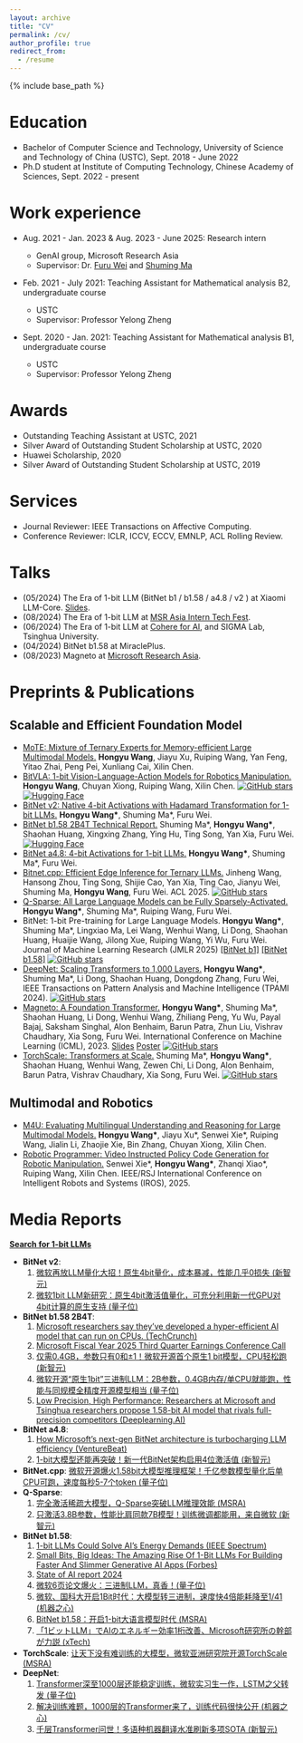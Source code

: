 ```yaml
---
layout: archive
title: "CV"
permalink: /cv/
author_profile: true
redirect_from:
  - /resume
---
```


{% include base_path %}

Education
======
* Bachelor of Computer Science and Technology, University of Science and Technology of China (USTC), Sept. 2018 - June 2022
* Ph.D student at Institute of Computing Technology, Chinese Academy of Sciences, Sept. 2022 - present

Work experience
======
* Aug. 2021 - Jan. 2023 & Aug. 2023 - June 2025: Research intern
  * GenAI group, Microsoft Research Asia
  * Supervisor: Dr. [Furu Wei](https://thegenerality.com/) and [Shuming Ma](https://scholar.google.com/citations?user=J44tjDMAAAAJ)

* Feb. 2021 - July 2021: Teaching Assistant for Mathematical analysis B2, undergraduate course
  * USTC
  * Supervisor: Professor Yelong Zheng

* Sept. 2020 - Jan. 2021: Teaching Assistant for Mathematical analysis B1, undergraduate course
  * USTC
  * Supervisor: Professor Yelong Zheng

Awards
======
* Outstanding Teaching Assistant at USTC, 2021
* Silver Award of Outstanding Student Scholarship at USTC, 2020
* Huawei Scholarship, 2020
* Silver Award of Outstanding Student Scholarship at USTC, 2019

Services
======
* Journal Reviewer: IEEE Transactions on Affective Computing.
* Conference Reviewer: ICLR, ICCV, ECCV, EMNLP, ACL Rolling Review.

Talks
======
* (05/2024) The Era of 1-bit LLM (BitNet b1 / b1.58 / a4.8 / v2 ) at Xiaomi LLM-Core. [Slides](https://github.com/ustcwhy/ustcwhy.github.io/blob/master/files/bitnet-20250527.pdf).
* (08/2024) The Era of 1-bit LLM at [MSR Asia Intern Tech Fest](https://mp.weixin.qq.com/s/HVhOhWpq1092Z5byc5nISw).
* (06/2024) The Era of 1-bit LLM at [Cohere for AI](https://www.youtube.com/watch?v=oxQjGOUbQx4&list=PLLalUvky4CLJKDaiWCumhsJpHNDhZeVll&index=17&t=229s), and SIGMA Lab, Tsinghua University.
* (04/2024) BitNet b1.58 at MiraclePlus.
* (08/2023) Magneto at [Microsoft Research Asia](https://www.msra.cn/zh-cn/news/features/icml-2023).

Preprints & Publications
======
## Scalable and Efficient Foundation Model
* [MoTE: Mixture of Ternary Experts for Memory-efficient Large Multimodal Models.](https://arxiv.org/abs/2506.14435) <b>Hongyu Wang</b>, Jiayu Xu, Ruiping Wang, Yan Feng, Yitao Zhai, Peng Pei, Xunliang Cai, Xilin Chen. 
* [BitVLA: 1-bit Vision-Language-Action Models for Robotics Manipulation.](https://arxiv.org/abs/2506.07530) <b>Hongyu Wang</b>, Chuyan Xiong, Ruiping Wang, Xilin Chen. [![GitHub stars](https://img.shields.io/github/stars/ustcwhy/bitvla?style=social)](https://github.com/ustcwhy/bitvla) [![Hugging Face](https://img.shields.io/badge/Hugging--Face-Model-blue?logo=huggingface&logoColor=white)](https://huggingface.co/collections/hongyuw/bitvla-68468fb1e3aae15dd8a4e36e)
* [BitNet v2: Native 4-bit Activations with Hadamard Transformation for 1-bit LLMs.](https://arxiv.org/abs/2504.18415) <b>Hongyu Wang\*</b>, Shuming Ma\*, Furu Wei.
* [BitNet b1.58 2B4T Technical Report.](https://arxiv.org/abs/2504.12285) Shuming Ma\*, <b>Hongyu Wang\*</b>, Shaohan Huang, Xingxing Zhang, Ying Hu, Ting Song, Yan Xia, Furu Wei. [![Hugging Face](https://img.shields.io/badge/Hugging--Face-Model-blue?logo=huggingface&logoColor=white)](https://huggingface.co/collections/microsoft/bitnet-67fddfe39a03686367734550)
* [BitNet a4.8: 4-bit Activations for 1-bit LLMs.](https://arxiv.org/abs/2411.04965) <b>Hongyu Wang\*</b>, Shuming Ma\*, Furu Wei.
* [Bitnet.cpp: Efficient Edge Inference for Ternary LLMs.](https://arxiv.org/abs/2502.11880) Jinheng Wang, Hansong Zhou, Ting Song, Shijie Cao, Yan Xia, Ting Cao, Jianyu Wei, Shuming Ma, <b>Hongyu Wang</b>, Furu Wei. ACL 2025. [![GitHub stars](https://img.shields.io/github/stars/microsoft/bitnet?style=social)](https://github.com/microsoft/bitnet)
* [Q-Sparse: All Large Language Models can be Fully Sparsely-Activated.](https://arxiv.org/abs/2407.10969) <b>Hongyu Wang\*</b>, Shuming Ma\*, Ruiping Wang, Furu Wei.
* BitNet: 1-bit Pre-training for Large Language Models. <b>Hongyu Wang\*</b>, Shuming Ma\*, Lingxiao Ma, Lei Wang, Wenhui Wang, Li Dong, Shaohan Huang, Huaijie Wang, Jilong Xue, Ruiping Wang, Yi Wu, Furu Wei. Journal of Machine Learning Research (JMLR 2025) [[BitNet b1]](https://ustcwhy.github.io/publications/bitnet) [[BitNet b1.58]](https://ustcwhy.github.io/publications/bitnet_b1_58) [![GitHub stars](https://img.shields.io/github/stars/microsoft/bitnet?style=social)](https://github.com/microsoft/bitnet)
* [DeepNet: Scaling Transformers to 1,000 Layers.](https://ieeexplore.ieee.org/document/10496231) <b>Hongyu Wang\*</b>, Shuming Ma\*, Li Dong, Shaohan Huang, Dongdong Zhang, Furu Wei, IEEE Transactions on Pattern Analysis and Machine Intelligence (TPAMI 2024). [![GitHub stars](https://img.shields.io/github/stars/microsoft/torchscale?style=social)](https://github.com/microsoft/torchscale)
* [Magneto: A Foundation Transformer.](https://proceedings.mlr.press/v202/wang23u.html) <b>Hongyu Wang\*</b>, Shuming Ma\*, Shaohan Huang, Li Dong, Wenhui Wang, Zhiliang Peng, Yu Wu, Payal Bajaj, Saksham Singhal, Alon Benhaim, Barun Patra, Zhun Liu, Vishrav Chaudhary, Xia Song, Furu Wei. International Conference on Machine Learning (ICML), 2023. [Slides](https://github.com/ustcwhy/ustcwhy.github.io/blob/master/assets/Magneto_20230802154153.pdf) [Poster](https://github.com/ustcwhy/ustcwhy.github.io/blob/master/assets/magneto_poster_20230619100911.pdf) [![GitHub stars](https://img.shields.io/github/stars/microsoft/torchscale?style=social)](https://github.com/microsoft/torchscale)
* [TorchScale: Transformers at Scale.](https://arxiv.org/abs/2211.13184) Shuming Ma\*, <b>Hongyu Wang\*</b>, Shaohan Huang, Wenhui Wang, Zewen Chi, Li Dong, Alon Benhaim, Barun Patra, Vishrav Chaudhary, Xia Song, Furu Wei. [![GitHub stars](https://img.shields.io/github/stars/microsoft/torchscale?style=social)](https://github.com/microsoft/torchscale)

## Multimodal and Robotics
* [M4U: Evaluating Multilingual Understanding and Reasoning for Large Multimodal Models.](https://arxiv.org/abs/2405.15638) <b>Hongyu Wang\*</b>, Jiayu Xu\*, Senwei Xie\*, Ruiping Wang, Jialin Li, Zhaojie Xie, Bin Zhang, Chuyan Xiong, Xilin Chen. 
* [Robotic Programmer: Video Instructed Policy Code Generation for Robotic Manipulation.](https://arxiv.org/abs/2501.04268) Senwei Xie\*, <b>Hongyu Wang\*</b>, Zhanqi Xiao\*, Ruiping Wang, Xilin Chen. IEEE/RSJ International Conference on Intelligent Robots and Systems (IROS), 2025.


Media Reports
======
[**Search for 1-bit LLMs**](https://www.google.com/search?q=1-bit+llms)
* **BitNet v2**:
  1. [微软再放LLM量化大招！原生4bit量化，成本暴减，性能几乎0损失 (新智元)](https://mp.weixin.qq.com/s/CafL3szFrBMuISRG0GUpWQ)
  2. [微软1bit LLM新研究：原生4bit激活值量化，可充分利用新一代GPU对4bit计算的原生支持 (量子位)](https://mp.weixin.qq.com/s/HlSDd3Tl5lK4sHSm25z9XQ)
* **BitNet b1.58 2B4T**:
  1. [Microsoft researchers say they’ve developed a hyper-efficient AI model that can run on CPUs. (TechCrunch)](https://techcrunch.com/2025/04/16/microsoft-researchers-say-theyve-developed-a-hyper-efficient-ai-model-that-can-run-on-cpus/)
  2. [Microsoft Fiscal Year 2025 Third Quarter Earnings Conference Call](https://www.microsoft.com/en-us/investor/events/fy-2025/earnings-fy-2025-q3)
  3. [仅需0.4GB，参数只有0和±1！微软开源首个原生1 bit模型，CPU轻松跑 (新智元)](https://mp.weixin.qq.com/s/G9ZbMnBVbeH1m45HY2JIKA)
  4. [微软开源“原生1bit”三进制LLM：2B参数，0.4GB内存/单CPU就能跑，性能与同规模全精度开源模型相当 (量子位)](https://mp.weixin.qq.com/s/CpHcrSpzoDYcagknX9oe5g)
  5. [Low Precision, High Performance: Researchers at Microsoft and Tsinghua researchers propose 1.58-bit AI model that rivals full-precision competitors (Deeplearning.AI)](https://www.deeplearning.ai/the-batch/researchers-at-microsoft-and-tsinghua-propose-1-58-bit-ai-model-that-rivals-full-precision-competitors/)
* **BitNet a4.8**:
  1. [How Microsoft’s next-gen BitNet architecture is turbocharging LLM efficiency (VentureBeat)](https://venturebeat.com/ai/how-microsofts-next-gen-bitnet-architecture-is-turbocharging-llm-efficiency/)
  2. [1-bit大模型还能再突破！新一代BitNet架构启用4位激活值 (新智元)](https://mp.weixin.qq.com/s/aw3iXwNVypyrq7jnAgGoug)
* **BitNet.cpp**: [微软开源爆火1.58bit大模型推理框架！千亿参数模型量化后单CPU可跑，速度每秒5-7个token (量子位)](https://mp.weixin.qq.com/s/gerCRxj4eULOut9PtMlNog)
* **Q-Sparse**:
  1. [完全激活稀疏大模型，Q-Sparse突破LLM推理效能 (MSRA)](https://mp.weixin.qq.com/s/JlvfBXLgn_aS9GrhhAYncQ)
  2. [只激活3.8B参数，性能比肩同款7B模型！训练微调都能用，来自微软 (新智元)](https://mp.weixin.qq.com/s/hBC9TcYrHMGVG9VgogLqWw)
* **BitNet b1.58**:
  1. [1-bit LLMs Could Solve AI’s Energy Demands (IEEE Spectrum)](https://spectrum.ieee.org/1-bit-llm)
  2. [Small Bits, Big Ideas: The Amazing Rise Of 1-Bit LLMs For Building Faster And Slimmer Generative AI Apps (Forbes)](https://www.forbes.com/sites/lanceeliot/2024/11/22/small-bits-big-ideas-the-amazing-rise-of-1-bit-llms-for-building-faster-and-slimer-generative-ai-apps/)
  3. [State of AI report 2024](https://www.stateof.ai/)
  4. [微软6页论文爆火：三进制LLM，真香！(量子位)](https://mp.weixin.qq.com/s/ziQDq8eaFCKlMaMKV9EM8Q)
  5. [微软、国科大开启1Bit时代：大模型转三进制，速度快4倍能耗降至1/41 (机器之心)](https://mp.weixin.qq.com/s/ao71aBUsEXoO_DC3hwpqQA)
  6. [BitNet b1.58：开启1-bit大语言模型时代 (MSRA)](https://mp.weixin.qq.com/s/4qtD_S_cC8OF0GENBPP-_Q)
  7. [「1ビットLLM」でAIのエネルギー効率1桁改善、Microsoft研究所の幹部が力説 (xTech)](https://xtech.nikkei.com/atcl/nxt/column/18/00001/10028/)
* **TorchScale**: [让天下没有难训练的大模型，微软亚洲研究院开源TorchScale (MSRA)](https://mp.weixin.qq.com/s/7oSv-RlwpWRPy5-t8meKCA)
* **DeepNet**:
  1. [Transformer深至1000层还能稳定训练，微软实习生一作，LSTM之父转发 (量子位)](https://mp.weixin.qq.com/s/3cN5I1hqPZNe6cXUPJ2wVA)
  2. [解决训练难题，1000层的Transformer来了，训练代码很快公开 (机器之心)](https://mp.weixin.qq.com/s/ejXE4-oBkqqtYITKZHpudQ)
  3. [千层Transformer问世！多语种机器翻译水准刷新多项SOTA (新智元)](https://mp.weixin.qq.com/s/Vo-mlDMjYQXmwAsXkhF3Yg)

  
<!-- Talks
======
  <ul>{% for post in site.talks %}
    {% include archive-single-talk-cv.html %}
  {% endfor %}</ul>
  
Teaching
======
  <ul>{% for post in site.teaching %}
    {% include archive-single-cv.html %}
  {% endfor %}</ul>
  
Service and leadership
======
* Currently signed in to 43 different slack teams -->
